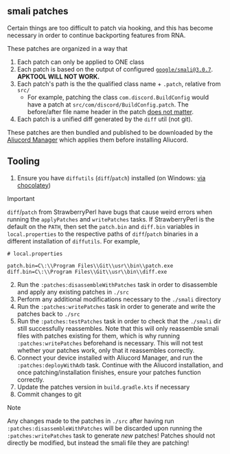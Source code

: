 ## smali patches

Certain things are too difficult to patch via hooking, and this has become necessary in order to continue backporting features from RNA.

These patches are organized in a way that

1. Each patch can only be applied to ONE class
2. Each patch is based on the output of configured [`google/smali@3.0.7`](https://github.com/google/smali). **APKTOOL WILL NOT WORK.**
3. Each patch's path is the the qualified class name + `.patch`, relative from `src/`
    - For example, patching the class `com.discord.BuildConfig` would have a patch at `src/com/discord/BuildConfig.patch`. The before/after file name
      header in the patch <ins>does not matter</ins>.
4. Each patch is a unified diff generated by the `diff` util (not git).

These patches are then bundled and published to be downloaded by the [Aliucord Manager](https://github.com/Aliucord/Manager) which applies them before
installing Aliucord.

## Tooling

1. Ensure you have `diffutils` (`diff`/`patch`) installed (on Windows: [via chocolatey](https://community.chocolatey.org/packages/diffutils))

> [!IMPORTANT]
> `diff`/`patch` from StrawberryPerl have bugs that cause weird errors when running the `applyPatches` and `writePatches` tasks.
> If StrawberryPerl is the default on the `PATH`, then set the `patch.bin` and `diff.bin` variables in `local.properties` to the respective
> paths of `diff`/`patch` binaries in a different installation of `diffutils`. For example,
> ```properties
> # local.properties
>
> patch.bin=C\:\\Program Files\\Git\\usr\\bin\\patch.exe
> diff.bin=C\:\\Program Files\\Git\\usr\\bin\\diff.exe
> ```

2. Run the `:patches:disassembleWithPatches` task in order to disassemble and apply any existing patches in `./src`
3. Perform any additional modifications necessary to the `./smali` directory
4. Run the `:patches:writePatches` task in order to generate and write the patches back to `./src`
5. Run the `:patches:testPatches` task in order to check that the `./smali` dir still successfully reassembles.
   Note that this will only reassemble smali files with patches existing for them,
   which is why running `:patches:writePatches` beforehand is necessary. This will not test whether your patches
   work, only that it reassembles correctly.
6. Connect your device installed with Aliucord Manager, and run the `:patches:deployWithAdb` task. Continue with the
   Aliucord installation, and once patching/installation finishes, ensure your patches function correctly.
7. Update the patches version in `build.gradle.kts` if necessary
8. Commit changes to git

> [!NOTE]
> Any changes made to the patches in `./src` after having run `:patches:disassembleWithPatches` will be discarded
> upon running the `:patches:writePatches` task to generate *new* patches! Patches should not directly be modified,
> but instead the smali file they are patching!
